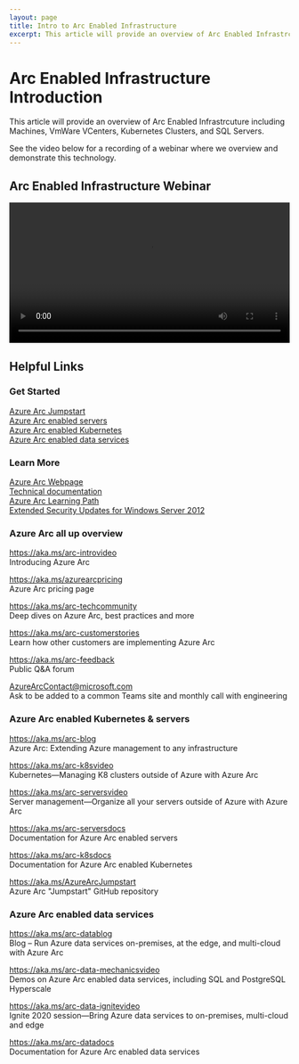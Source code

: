```yaml
---
layout: page
title: Intro to Arc Enabled Infrastructure
excerpt: This article will provide an overview of Arc Enabled Infrastrcuture including Machines, VmWare VCenters, Kubernetes Clusters, and SQL Servers. 
---
```

# Arc Enabled Infrastructure Introduction
This article will provide an overview of Arc Enabled Infrastrcuture including Machines, VmWare VCenters, Kubernetes Clusters, and SQL Servers. 

See the video below for a recording of a webinar where we overview and demonstrate this technology.

## Arc Enabled Infrastructure Webinar
<video width="100%" controls>
<source src="https://media.githubusercontent.com/media/SMC-Presales-Accelerators/SMC-Presales-Accelerators.github.io/main/Content/_Arc-Enabled-SQL-Server/ArcEnabledInfrastructureWebinarCustomerRemoved1080.mp4" type="video/mp4">
 Your browser does not support the video tag.
</video>

## Helpful Links
### Get Started
[Azure Arc Jumpstart](https://aka.ms/AzureArcJumpstart​) \
[Azure Arc enabled servers](https://aka.ms/Azure-Arc) \
[Azure Arc enabled Kubernetes](https://aka.ms/Azure-Arc-Kubernetes​) \
[Azure Arc enabled data services](https://aka.ms/hybrid-data-services)

### Learn More
[Azure Arc Webpage](https://aka.ms/arc​) \
[Technical documentation](https://aka.ms/AzureArcDocs)  \
[Azure Arc Learning Path](https://aka.ms/LearnHybridArc)  \
[Extended Security Updates for Windows Server 2012](https://learn.microsoft.com/en-us/azure/azure-arc/servers/prepare-extended-security-updates?tabs=azure-cloud)

### Azure Arc all up overview
https://aka.ms/arc-introvideo​ \
Introducing Azure Arc ​

https://aka.ms/azurearcpricing​ \
Azure Arc pricing page​

https://aka.ms/arc-techcommunity​ \
Deep dives on Azure Arc, best practices and more​

https://aka.ms/arc-customerstories​ \
Learn how other customers are implementing Azure Arc​

https://aka.ms/arc-feedback​ \
Public Q&A forum​

AzureArcContact@microsoft.com ​\
Ask to be added to a common Teams site​
and monthly call with engineering


### Azure Arc enabled Kubernetes & servers
https://aka.ms/arc-blog​ \
Azure Arc: Extending Azure management to any infrastructure ​

https://aka.ms/arc-k8svideo​ \
Kubernetes—Managing K8 clusters outside of Azure with Azure Arc ​

https://aka.ms/arc-serversvideo​ \
Server management—Organize all your servers outside of Azure with Azure Arc ​

https://aka.ms/arc-serversdocs​ \
Documentation for Azure Arc ​enabled servers​

https://aka.ms/arc-k8sdocs​ \
Documentation for Azure Arc ​enabled Kubernetes​

https://aka.ms/AzureArcJumpstart​ \
Azure Arc "Jumpstart" GitHub repository


### Azure Arc enabled data services
https://aka.ms/arc-datablog​ \
Blog – Run Azure data services on-premises, at the edge, and multi-cloud with Azure Arc​

https://aka.ms/arc-data-mechanicsvideo​ \
Demos on Azure Arc enabled data services, including SQL and PostgreSQL Hyperscale ​

https://aka.ms/arc-data-ignitevideo​ \
Ignite 2020 session—Bring Azure data services to on-premises, multi-cloud and edge​

https://aka.ms/arc-datadocs​ \
Documentation for Azure Arc ​enabled data services
